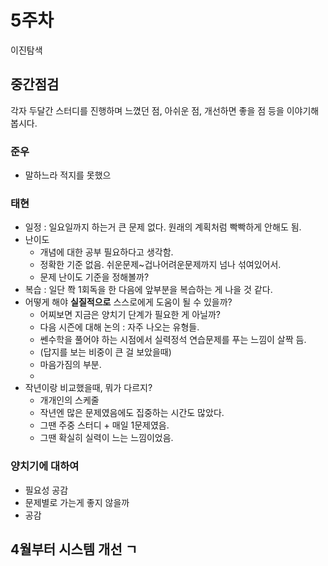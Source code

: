 # 5주차
이진탐색

## 중간점검
각자 두달간 스터디를 진행하며 느꼈던 점, 아쉬운 점, 개선하면 좋을 점 등을 이야기해봅시다.

### 준우
* 말하느라 적지를 못했으

### 태현
* 일정 : 일요일까지 하는거 큰 문제 없다. 원래의 계획처럼 빡빡하게 안해도 됨.
* 난이도
  * 개념에 대한 공부 필요하다고 생각함.
  * 정확한 기준 없음. 쉬운문제~겁나어려운문제까지 넘나 섞여있어서.
  * 문제 난이도 기준을 정해볼까?
* 복습 : 일단 쫙 1회독을 한 다음에 앞부분을 복습하는 게 나을 것 같다.
* 어떻게 해야 **실질적으로** 스스로에게 도움이 될 수 있을까?
  * 어찌보면 지금은 양치기 단계가 필요한 게 아닐까?
  * 다음 시즌에 대해 논의 : 자주 나오는 유형들.
  * 쎈수학을 풀어야 하는 시점에서 실력정석 연습문제를 푸는 느낌이 살짝 듬.
  * (답지를 보는 비중이 큰 걸 보았을때)
  * 마음가짐의 부분.
  * 
* 작년이랑 비교했을때, 뭐가 다르지?
  * 개개인의 스케줄
  * 작년엔 많은 문제였음에도 집중하는 시간도 많았다.
  * 그땐 주중 스터디 + 매일 1문제였음.
  * 그땐 확실히 실력이 느는 느낌이었음.

### 양치기에 대하여
* 필요성 공감
* 문제별로 가는게 좋지 않을까
* 공감

## 4월부터 시스템 개선 ㄱ
